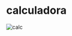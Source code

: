 # calculadora

![calc](https://github.com/RichardFront/photographer-website/assets/97412139/1c9a414e-7715-495c-be3b-9f354be26c67)

